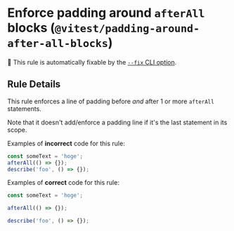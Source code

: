 # Enforce padding around `afterAll` blocks (`@vitest/padding-around-after-all-blocks`)

🔧 This rule is automatically fixable by the [`--fix` CLI option](https://eslint.org/docs/latest/user-guide/command-line-interface#--fix).

<!-- end auto-generated rule header -->

## Rule Details

This rule enforces a line of padding before _and_ after 1 or more `afterAll`
statements.

Note that it doesn't add/enforce a padding line if it's the last statement in
its scope.

Examples of **incorrect** code for this rule:

```js
const someText = 'hoge';
afterAll(() => {});
describe('foo', () => {});
```

Examples of **correct** code for this rule:

```js
const someText = 'hoge';

afterAll(() => {});

describe('foo', () => {});
```
